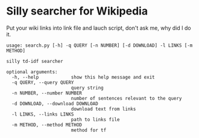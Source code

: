 # Silly searcher for Wikipedia

Put your wiki links into link file and lauch script, don't ask me, why did I do it.

```
usage: search.py [-h] -q QUERY [-n NUMBER] [-d DOWNLOAD] -l LINKS [-m METHOD]

silly td-idf searcher

optional arguments:
  -h, --help            show this help message and exit
  -q QUERY, --query QUERY
                        query string
  -n NUMBER, --number NUMBER
                        number of sentences relevant to the query
  -d DOWNLOAD, --download DOWNLOAD
                        download text from links
  -l LINKS, --links LINKS
                        path to links file
  -m METHOD, --method METHOD
                        method for tf
```
